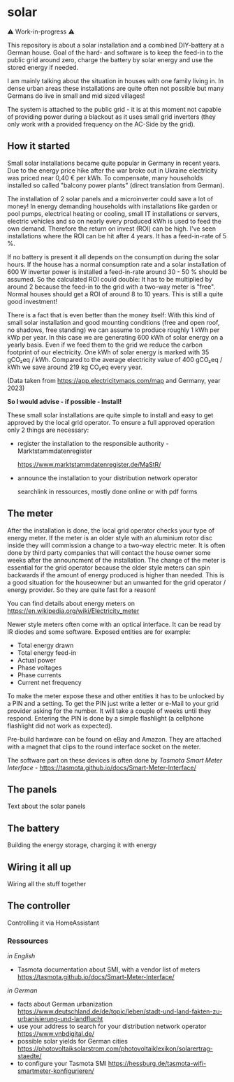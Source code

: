 # solar

:warning: Work-in-progress :warning:

This repository is about a solar installation and a combined DIY-battery at a German house. Goal of the hard- and software is to keep the feed-in to the public grid around zero, charge the battery by solar energy and use the stored energy if needed. 

I am mainly talking about the situation in houses with one family living in. In dense urban areas these installations are quite often not possible but many Germans do live in small and mid sized villages!

The system is attached to the public grid - it is at this moment not capable of providing power during a blackout as it uses small grid inverters (they only work with a provided frequency on the AC-Side by the grid). 

## How it started ##

Small solar installations became quite popular in Germany in recent years. Due to the energy price hike after the war broke out in Ukraine electricity was priced near 0,40 € per kWh. To compensate, many households installed so called "balcony power plants" (direct translation from German). 

The installation of 2 solar panels and a microinverter could save a lot of money! In energy demanding households with installations like garden or pool pumps, electrical heating or cooling, small IT installations or servers, electric vehicles and so on nearly every produced kWh is used to feed the own demand. Therefore the return on invest (ROI) can be high. I've seen installations where the ROI can be hit after 4 years. It has a feed-in-rate of 5 %. 

If no battery is present it all depends on the consumption during the solar hours. If the house has a normal consumption rate and a solar installation of 600 W inverter power is installed a feed-in-rate around 30 - 50 % should be assumed. So the calculated ROI could double: It has to be multiplied by around 2 because the feed-in to the grid with a two-way meter is "free". Normal houses should get a ROI of around 8 to 10 years. This is still a quite good investment!

There is a fact that is even better than the money itself:
With this kind of small solar installation and good mounting conditions (free and open roof, no shadows, free standing) we can assume to produce roughly 1 kWh per kWp per year. In this case we are generating 600 kWh of solar energy on a yearly basis. Even if we feed them to the grid we reduce the carbon footprint of our electricity. One kWh of solar energy is marked with 35 gCO₂eq / kWh. Compared to the average electricity value of 400 gCO₂eq / kWh we save around 219 kg CO₂eq every year. 

(Data taken from https://app.electricitymaps.com/map and Germany, year 2023)

**So I would advise - if possible - Install!**

These small solar installations are quite simple to install and easy to get approved by the local grid operator. To ensure a full approved operation only 2 things are necessary:
  
- register the installation to the responsible authority - Marktstammdatenregister

  https://www.marktstammdatenregister.de/MaStR/

- announce the installation to your distribution network operator

  searchlink in ressources, mostly done online or with pdf forms



## The meter ##

After the installation is done, the local grid operator checks your type of energy meter. If the meter is an older style with an aluminium rotor disc inside they will commission a change to a two-way electric meter. It is often done by third party companies that will contact the house owner some weeks after the announcment of the installation. The change of the meter is essential for the grid operator because the older style meters can spin backwards if the amount of energy produced is higher than needed. This is a good situation for the houseowner but an unwanted for the grid operator / energy provider. 
So they are quite fast for a reason!

You can find details about energy meters on https://en.wikipedia.org/wiki/Electricity_meter

Newer style meters often come with an optical interface. It can be read by IR diodes and some software. Exposed entities are for example:

- Total energy drawn
- Total energy feed-in
- Actual power
- Phase voltages
- Phase currents
- Current net frequency

To make the meter expose these and other entities it has to be unlocked by a PIN and a setting. To get the PIN just write a letter or e-Mail to your grid provider asking for the number. It will take a couple of weeks until they respond. Entering the PIN is done by a simple flashlight (a cellphone flashlight did not work as expected). 

Pre-build hardware can be found on eBay and Amazon. They are attached with a magnet that clips to the round interface socket on the meter. 

The software part on these devices is often done by *Tasmota Smart Meter Interface* - https://tasmota.github.io/docs/Smart-Meter-Interface/


## The panels ##

Text about the solar panels

## The battery ##

Building the energy storage, charging it with energy

## Wiring it all up ##

Wiring all the stuff together

## The controller ##

Controlling it via HomeAssistant



### Ressources ###

*in English*

- Tasmota documentation about SMI, with a vendor list of meters https://tasmota.github.io/docs/Smart-Meter-Interface/

*in German*

- facts about German urbanization https://www.deutschland.de/de/topic/leben/stadt-und-land-fakten-zu-urbanisierung-und-landflucht
- use your address to search for your distribution network operator https://www.vnbdigital.de/
- possible solar yields for German cities https://photovoltaiksolarstrom.com/photovoltaiklexikon/solarertrag-staedte/
- to configure your Tasmota SMI https://hessburg.de/tasmota-wifi-smartmeter-konfigurieren/
